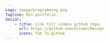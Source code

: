 ```yaml
---
Logo: image/programming.png
Tagline: Min portfolio.
Social:
    - title: Link till sidans github repo.
      url: https://github.com/ersamu/Design
      icons: fab fa-github
---
```

